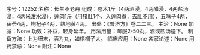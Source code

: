 序号：12252
名称：长生不老丹
组成：苍术1斤（4两酒浸，4两醋浸，4两盐汤浸，4两米泔水浸），莲肉1斤（用猪肚1个，入莲肉煮，去肚不用），五味子4两，茯苓4两，枸杞子4两，熟地黄4两。
出处：《普济方》卷二二三。
主治：None
加减：None
功效：补益，轻身延年。
用法用量：每服2-50丸，酒或盐汤送下。
制备方法：上为细末，酒为丸，如梧桐子大。
临床应用：None
各家论述：None
用药禁忌：None
附注：None
